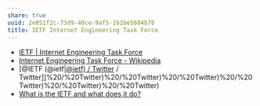 ```yaml
---
share: true
uuid: 2e051f2c-73d9-40ce-9af5-1b1be5604b78
title: IETF Internet Engineering Task Force
---
```

* [IETF | Internet Engineering Task Force](https://www.ietf.org/)
* [Internet Engineering Task Force - Wikipedia](https://en.wikipedia.org/wiki/Internet_Engineering_Task_Force)
* [@IETF (@ietf|[@ietf) / Twitter](/undefined) / Twitter]]%20/%20Twitter)%20/%20Twitter)%20/%20Twitter)%20/%20Twitter)%20/%20Twitter)%20/%20Twitter)
* [What is the IETF and what does it do?](https://www.techtarget.com/whatis/definition/IETF-Internet-Engineering-Task-Force)
